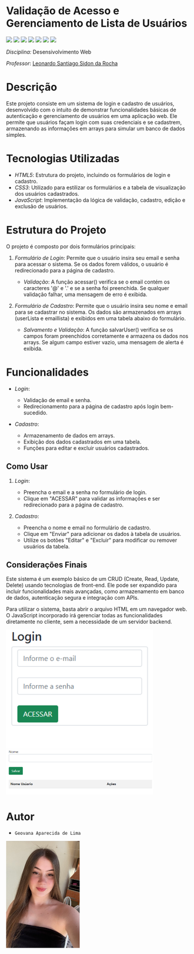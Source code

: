 # Validação de Acesso e Gerenciamento de Lista de Usuários
<p><img align="" src="https://img.shields.io/badge/HTML5-E34F26?style=for-the-badge&logo=html5&logoColor=white">
<img align="" src="https://img.shields.io/badge/VSCode-0078D4?style=for-the-badge&logo=visual%20studio%20code&logoColor=white">
<img align="" src="https://img.shields.io/badge/GitHub-100000?style=for-the-badge&logo=github&logoColor=white">
<img align="" src="https://img.shields.io/badge/GIT-E44C30?style=for-the-badge&logo=git&logoColor=white ">
<img src="https://img.shields.io/badge/javascript-%23323330.svg?style=for-the-badge&logo=javascript&logoColor=%23F7DF1E">
<img src="https://img.shields.io/badge/github-%23121011.svg?style=for-the-badge&logo=github&logoColor=white">
<img src="https://img.shields.io/badge/OneDrive-0078D4.svg?style=for-the-badge&logo=microsoftonedrive&logoColor=white">
</p>

*Disciplina:* Desensivolvimento Web



*Professor*: [Leonardo Santiago Sidon da Rocha](https://github.com/LeonardoRochaMarista/)

# Descrição

Este projeto consiste em um sistema de login e cadastro de usuários, desenvolvido com o intuito de demonstrar funcionalidades básicas de autenticação e gerenciamento de usuários em uma aplicação web. Ele permite que usuários façam login com suas credenciais e se cadastrem, armazenando as informações em arrays para simular um banco de dados simples.

# Tecnologias Utilizadas

- *HTML5*: Estrutura do projeto, incluindo os formulários de login e cadastro.
- *CSS3*: Utilizado para estilizar os formulários e a tabela de visualização dos usuários cadastrados.
- *JavaScript*: Implementação da lógica de validação, cadastro, edição e exclusão de usuários.

# Estrutura do Projeto

O projeto é composto por dois formulários principais:

1. *Formulário de Login*: Permite que o usuário insira seu email e senha para acessar o sistema. Se os dados forem válidos, o usuário é redirecionado para a página de cadastro.
   
   - *Validação*: A função acessar() verifica se o email contém os caracteres '@' e '.' e se a senha foi preenchida. Se qualquer validação falhar, uma mensagem de erro é exibida.
   
2. *Formulário de Cadastro*: Permite que o usuário insira seu nome e email para se cadastrar no sistema. Os dados são armazenados em arrays (userLista e emaillista) e exibidos em uma tabela abaixo do formulário.

   - *Salvamento e Validação*: A função salvarUser() verifica se os campos foram preenchidos corretamente e armazena os dados nos arrays. Se algum campo estiver vazio, uma mensagem de alerta é exibida.

# Funcionalidades

- *Login*:
  - Validação de email e senha.
  - Redirecionamento para a página de cadastro após login bem-sucedido.

- *Cadastro*:
  - Armazenamento de dados em arrays.
  - Exibição dos dados cadastrados em uma tabela.
  - Funções para editar e excluir usuários cadastrados.

## Como Usar

1. *Login*:
   - Preencha o email e a senha no formulário de login.
   - Clique em "ACESSAR" para validar as informações e ser redirecionado para a página de cadastro.

2. *Cadastro*:
   - Preencha o nome e email no formulário de cadastro.
   - Clique em "Enviar" para adicionar os dados à tabela de usuários.
   - Utilize os botões "Editar" e "Excluir" para modificar ou remover usuários da tabela.

## Considerações Finais

Este sistema é um exemplo básico de um CRUD (Create, Read, Update, Delete) usando tecnologias de front-end. Ele pode ser expandido para incluir funcionalidades mais avançadas, como armazenamento em banco de dados, autenticação segura e integração com APIs.

Para utilizar o sistema, basta abrir o arquivo HTML em um navegador web. O JavaScript incorporado irá gerenciar todas as funcionalidades diretamente no cliente, sem a necessidade de um servidor backend.

<img src="img/login.png" width=400px>      

<img src="img/cadastro.png" width=400px>

# Autor 
* `Geovana Aparecida de Lima`

<img src="img/geovana.jpg" width=200px>

